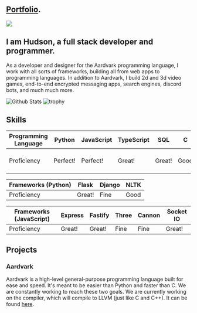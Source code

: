 ## [Portfolio](https://hgouge.replit.app).

![](https://komarev.com/ghpvc/?username=hg0428&color=green&base=232)
## I am Hudson, a full stack developer and programmer.
As a developer and designer for the Aardvark programming language, I work with all sorts of frameworks, building all from web apps to programming languages.
In addition to Aardvark, I build 2d and 3d video games, end-to-end encrypted messaging apps, search engines, discord bots, and much much more.


![Github Stats](https://github-readme-stats.vercel.app/api?username=hg0428&count_private=true&theme=dracula&show_icons=true&include_all_commits=true)
![trophy](https://github-profile-trophy.vercel.app/?username=hg0428&rank=-?,-B&no-frame=true)


## Skills
| Programming Language | Python     | JavaScript | TypeScript | SQL        | C          | C++        | Rust       |
| -------------------- | ---------- | ---------- | ---------- | ---------- | ---------- | ---------- | ---------- |
| Proficiency          | Perfect!   | Perfect!   | Great!     | Great!     | Good       | Fine       | Learning in Progress |


| Frameworks (Python) | Flask  | Django | NLTK   |
| ------------------- | ------ | ------ | ------ |
| Proficiency         | Great! | Fine   | Good   |


| Frameworks (JavaScript) | Express   | Fastify   | Three     | Cannon    | Socket IO |
| ----------------------- | --------- | --------- | --------- | --------- | --------- |
| Proficiency             | Great!    | Great!    | Fine      | Fine      | Great!    |


## Projects
### Aardvark
Aardvark is a high-level general-purpose programming language built for ease and speed. It's meant to be easier than Python and faster than C. We are constantly working to reach these two goals. We are currently working on the compiler, which will compile to LLVM (just like C and C++). It can be found [here](https://github.com/Aardvark-team/Aardvark).
